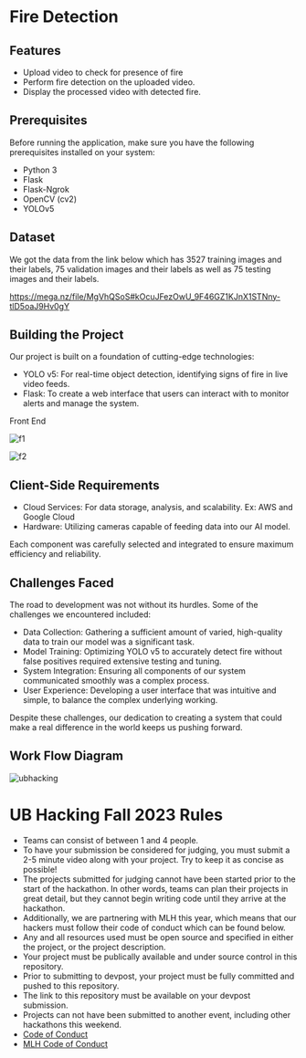 # Fire Detection


## Features

- Upload video to check for presence of fire
- Perform fire detection on the uploaded video.
- Display the processed video with detected fire.

## Prerequisites

Before running the application, make sure you have the following prerequisites installed on your system:

- Python 3
- Flask
- Flask-Ngrok
- OpenCV (cv2)
- YOLOv5

## Dataset

We got the data from the link below which has 3527 training images and their labels, 75 validation images and their labels as well as 75 testing images and their labels.

https://mega.nz/file/MgVhQSoS#kOcuJFezOwU_9F46GZ1KJnX1STNny-tlD5oaJ9Hv0gY

## Building the Project

Our project is built on a foundation of cutting-edge technologies:

- YOLO v5: For real-time object detection, identifying signs of fire in live video feeds.
- Flask: To create a web interface that users can interact with to monitor alerts and manage the system.

Front End

![f1](https://github.com/UBH-Fall2023/ubh-fall2023-adiimated/assets/56118819/60bd7630-09cb-4255-aec4-96a0c862f50b)

![f2](https://github.com/UBH-Fall2023/ubh-fall2023-adiimated/assets/56118819/5d423168-ebb5-4a19-8cb1-f54074e1de19)


## Client-Side Requirements
- Cloud Services: For data storage, analysis, and scalability. Ex: AWS and Google Cloud
- Hardware: Utilizing cameras capable of feeding data into our AI model.

Each component was carefully selected and integrated to ensure maximum efficiency and reliability.

## Challenges Faced

The road to development was not without its hurdles. Some of the challenges we encountered included:

- Data Collection: Gathering a sufficient amount of varied, high-quality data to train our model was a significant task.
- Model Training: Optimizing YOLO v5 to accurately detect fire without false positives required extensive testing and tuning.
- System Integration: Ensuring all components of our system communicated smoothly was a complex process.
- User Experience: Developing a user interface that was intuitive and simple, to balance the complex underlying working.

Despite these challenges, our dedication to creating a system that could make a real difference in the world keeps us pushing forward.


## Work Flow Diagram


![ubhacking](https://github.com/UBH-Fall2023/ubh-fall2023-adiimated/assets/56118819/c841c036-0c3c-46ab-b6c8-820b9ecc5ab9)



# UB Hacking Fall 2023 Rules 
- Teams can consist of between 1 and 4 people.
- To have your submission be considered for judging, you must submit a 2-5 minute video along with your project. Try to keep it as concise as possible!
- The projects submitted for judging cannot have been started prior to the start of the hackathon. In other words, teams can plan their projects in great detail, but they cannot begin writing code until they arrive at the hackathon.
- Additionally, we are partnering with MLH this year, which means that our hackers must follow their code of conduct which can be found below.
- Any and all resources used must be open source and specified in either the project, or the project description.
- Your project must be publically available and under source control in this repository.
- Prior to submitting to devpost, your project must be fully committed and pushed to this repository.
- The link to this repository must be available on your devpost submission.
- Projects can not have been submitted to another event, including other hackathons this weekend.
- [Code of Conduct](https://drive.google.com/file/d/1RH_TtRu6EOHSbOoiSj2h1Q4jswtVILzE/view)
- [MLH Code of Conduct](https://static.mlh.io/docs/mlh-code-of-conduct.pdf)
